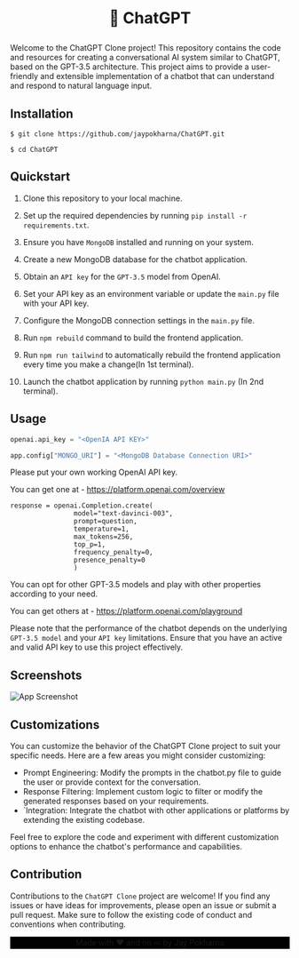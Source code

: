 
# <p align="center">🤖 ChatGPT</p>

Welcome to the ChatGPT Clone project! This repository contains the code and resources for creating a conversational AI system similar to ChatGPT, based on the GPT-3.5 architecture. This project aims to provide a user-friendly and extensible implementation of a chatbot that can understand and respond to natural language input.
## Installation

```
$ git clone https://github.com/jaypokharna/ChatGPT.git

$ cd ChatGPT

```
    
## Quickstart

1. Clone this repository to your local machine.

2. Set up the required dependencies by running `pip install -r requirements.txt`.

3. Ensure you have `MongoDB` installed and running on your system.

4. Create a new MongoDB database for the chatbot application.

5. Obtain an `API key` for the `GPT-3.5` model from OpenAI.

6. Set your API key as an environment variable or update the `main.py` file with your API key.

7. Configure the MongoDB connection settings in the `main.py` file.

8. Run `npm rebuild` command to build the frontend application.

9. Run `npm run tailwind` to automatically rebuild the frontend application every time you make a change(In 1st terminal).

10. Launch the chatbot application by running `python main.py` (In 2nd terminal).
## Usage

```python
openai.api_key = "<OpenIA API KEY>"

app.config["MONGO_URI"] = "<MongoDB Database Connection URI>"

```
Please put your own working OpenAI API key. 

You can get one at - https://platform.openai.com/overview

```
response = openai.Completion.create(
                model="text-davinci-003",
                prompt=question,
                temperature=1,
                max_tokens=256,
                top_p=1,
                frequency_penalty=0,
                presence_penalty=0
                )
```
You can opt for other GPT-3.5 models and play with other properties according to your need.

You can get others at - https://platform.openai.com/playground

Please note that the performance of the chatbot depends on the underlying `GPT-3.5 model` and your `API key` limitations. Ensure that you have an active and valid API key to use this project effectively.


## Screenshots

![App Screenshot](https://github.com/jaypokharna/ChatGPT/assets/105444251/f3e07217-3f5b-4e22-bd9d-c1c851bf563f)

## Customizations

You can customize the behavior of the ChatGPT Clone project to suit your specific needs. Here are a few areas you might consider customizing:

- Prompt Engineering: Modify the prompts in the chatbot.py file to guide the user or provide context for the conversation.
- Response Filtering: Implement custom logic to filter or modify the generated responses based on your requirements.
- `Integration: Integrate the chatbot with other applications or platforms by extending the existing codebase.

Feel free to explore the code and experiment with different customization options to enhance the chatbot's performance and capabilities.

## Contribution

Contributions to the `ChatGPT Clone` project are welcome! If you find any issues or have ideas for improvements, please open an issue or submit a pull request. Make sure to follow the existing code of conduct and conventions when contributing.


<footer>
<p align="center" style="background-color: black; padding-top: 2px; padding-bottom: 2px; rounded:5px;" >
Made with ❤️ and no 💤 by Jay Pokharna
</p>

</footer>
